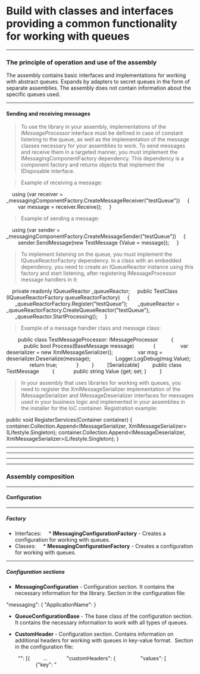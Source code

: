 # Build with classes and interfaces providing a common functionality for working with queues
___
### The principle of operation and use of the assembly
The assembly contains basic interfaces and implementations for working with abstract queues. Expands by adapters to secret queues in the form of separate assemblies. The assembly does not contain information about the specific queues used.
___
#### Sending and receiving messages
> To use the library in your assembly, implementations of the _IMessageProcessor_ interface must be defined in case of constant listening to the queue, as well as the implementation of the message classes necessary for your assemblies to work.
To send messages and receive them in a targeted manner, you must implement the IMessagingComponentFactory dependency.
This dependency is a component factory and returns objects that implement the IDisposable interface.

> Example of receiving a message:

    using (var receiver = _messagingComponentFactory.CreateMessageReceiver<TestMessage>("testQueue"))
    {
        var message = receiver.Receive();
    }
> Example of sending a message:

    using (var sender = _messagingComponentFactory.CreateMessageSender<TestMessage>("testQueue"))
    {
        sender.SendMessage(new TestMessage {Value = message});
    }
> To implement listening on the queue, you must implement the IQueueReactorFactory dependency. In a class with an embedded dependency, you need to create an IQueueReactor instance using this factory and start listening, after registering IMessageProcessor message handlers in it:

    private readonly IQueueReactor _queueReactor;
    public TestClass (IQueueReactorFactory queueReactorFactory)
    {
      _queueReactorFactory.Register<TestMessageProcessor>("testQueue");
      _queueReactor = _queueReactorFactory.CreateQueueReactor("testQueue");
      _queueReactor.StartProcessing();
    }
> Example of a message handler class and message class:

        public class TestMessageProcessor: IMessageProcessor
        {
            public bool Process(BaseMessage message)
            {
                var deserializer = new XmlMessageSerializer<TestMessage>();
                var msg = deserializer.Deserialize(message);
                Logger.LogDebug(msg.Value);
                return true;
            }
        }
        [Serializable]
        public class TestMessage
        {
            public string Value {get; set; }
        }

> In your assembly that uses libraries for working with queues, you need to register the XmlMessageSerializer<T> implementation of the IMessageSerializer and IMessageDeserializer interfaces for messages used in your business logic and implemented in your assemblies in the installer for the IoC container.
> Registration example:

public void RegisterServices(Container container)
{
container.Collection.Append<IMessageSerializer, XmlMessageSerializer<TestMessage>>(Lifestyle.Singleton);
container.Collection.Append<IMessageDeserializer, XmlMessageSerializer<TestMessage>>(Lifestyle.Singleton);
}
___
___
___
___
### Assembly composition
___
#### Configuration
___
##### Factory
* Interfaces:
    * **IMessagingConfigurationFactory** - Creates a configuration for working with queues.
* Classes:
    * **MessagingConfigurationFactory** - Creates a configuration for working with queues.
___
##### Configuration sections
* **MessagingConfiguration** - Configuration section. It contains the necessary information for the library.
Section in the configuration file:

"messaging": { "ApplicationName": <name of the application performing work with queues> }

* **QueueConfigurationBase** - The base class of the configuration section. It contains the necessary information to work with all types of queues.

* **CustomHeader** - Configuration section. Contains information on additional headers for working with queues in key-value format.
 Section in the configuration file:

        "<queue type name>": [{
        ...
            "customHeaders": {
                "values": [
                    {"key": "<title name>", "value": "<title value>"}]
            }
        }
_________________
##### Enumerations Used in the Configuration
* **MessageProcessingType** - type of processing for listening to the queue. Values:
    * _ThreadStrategy_ - based on work in an infinite loop in one thread.
    * _Subscribe_ - based on a subscription to queue events.
    * _SubscribeAndReply_ - based on subscribing to queue events and the ability to respond.
_________________
##### Messages
* **BaseMessage** - The main class of messages to send to the queue. Any messages containing data must be serialized in the Body field and deserialized from it.
 Properties:
    * _MessageId_ - message identifier.
    * _CorrelationId_ - correlation identifier.
    * _ApplicationTitle_ - the name of the application that sent the message.
    * _SendDate_ - date and time of sending the message.
    * _ReceiveDate_ - date and time of receipt of the message.
    * _LifeTime_ - life time